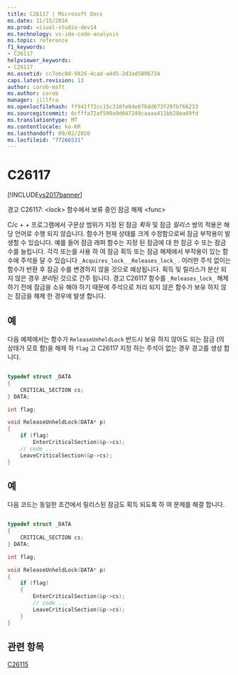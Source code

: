 ```yaml
---
title: C26117 | Microsoft Docs
ms.date: 11/15/2016
ms.prod: visual-studio-dev14
ms.technology: vs-ide-code-analysis
ms.topic: reference
f1_keywords:
- C26117
helpviewer_keywords:
- C26117
ms.assetid: cc7ebc8d-9826-4cad-a4d5-2d3ad5896734
caps.latest.revision: 13
author: corob-msft
ms.author: corob
manager: jillfra
ms.openlocfilehash: ff941f72cc15c318fe84e6f6dd673f297bf66233
ms.sourcegitcommit: 6cfffa72af599a9d667249caaaa411bb28ea69fd
ms.translationtype: MT
ms.contentlocale: ko-KR
ms.lasthandoff: 09/02/2020
ms.locfileid: "77266531"
---
```

# <a name="c26117"></a>C26117
[!INCLUDE[vs2017banner](../includes/vs2017banner.md)]

경고 C26117: \<lock> 함수에서 보류 중인 잠금 해제 \<func>

C/c + + 프로그램에서 구문상 범위가 지정 된 잠금 *획득* 및 잠금 *릴리스* 쌍의 적용은 해당 언어로 수행 되지 않습니다. 함수가 현재 상태를 크게 수정함으로써 잠금 부작용이 발생할 수 있습니다. 예를 들어 잠금 래퍼 함수는 지정 된 잠금에 대 한 잠금 수 또는 잠금 수를 늘립니다. 각각 또는를 사용 하 여 잠금 획득 또는 잠금 해제에서 부작용이 있는 함수에 주석을 달 수 있습니다 `_Acquires_lock_` `_Releases_lock_` . 이러한 주석 없이는 함수가 반환 후 잠금 수를 변경하지 않을 것으로 예상됩니다. 획득 및 릴리스가 분산 되지 않은 경우 *분리*된 것으로 간주 됩니다. 경고 C26117 함수를 `_Releases_lock_` 해제 하기 전에 잠금을 소유 해야 하기 때문에 주석으로 처리 되지 않은 함수가 보유 하지 않는 잠금을 해제 한 경우에 발생 합니다.

## <a name="example"></a>예
다음 예제에서는 함수가 `ReleaseUnheldLock` 반드시 보유 하지 않아도 되는 잠금 (의 상태가 모호 함)을 해제 하 `flag` 고 C26117 지정 하는 주석이 없는 경우 경고를 생성 합니다.

```cpp

typedef struct _DATA
{
    CRITICAL_SECTION cs;
} DATA;

int flag;

void ReleaseUnheldLock(DATA* p)
{
    if (flag)
        EnterCriticalSection(&p->cs);
    // code ...
    LeaveCriticalSection(&p->cs);
}
```

## <a name="example"></a>예
다음 코드는 동일한 조건에서 릴리스된 잠금도 획득 되도록 하 여 문제를 해결 합니다.

```cpp

typedef struct _DATA
{
    CRITICAL_SECTION cs;
} DATA;

int flag;

void ReleaseUnheldLock(DATA* p)
{
    if (flag)
    {
        EnterCriticalSection(&p->cs);
        // code ...
        LeaveCriticalSection(&p->cs);
    }
}
```

## <a name="see-also"></a>관련 항목
[C26115](../code-quality/c26115.md)
